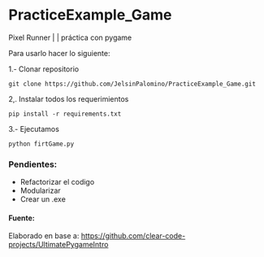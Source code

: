 # PracticeExample_Game

Pixel Runner | | práctica con pygame

Para usarlo hacer lo siguiente:

1.- Clonar repositorio

```
git clone https://github.com/JelsinPalomino/PracticeExample_Game.git
```

2,. Instalar todos los requerimientos

```
pip install -r requirements.txt
```

3.- Ejecutamos

```
python firtGame.py
```

### Pendientes:

- Refactorizar el codigo
- Modularizar
- Crear un .exe

#### Fuente: 

Elaborado en base a: 
https://github.com/clear-code-projects/UltimatePygameIntro
